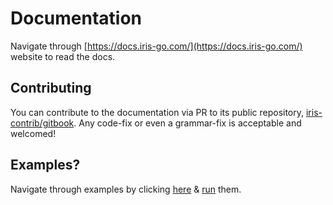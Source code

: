# Documentation

Navigate through [https://docs.iris-go.com/](https://docs.iris-go.com/) website to read the docs.


## Contributing

You can contribute to the documentation via PR to its public repository, [iris-contrib/gitbook](https://github.com/iris-contrib/gitbook). Any code-fix or even a grammar-fix is acceptable and welcomed!

## Examples?

Navigate through examples by clicking [here](https://github.com/iris-contrib/examples) & [run](https://github.com/kataras/iris/blob/master/examples/README.md) them.
